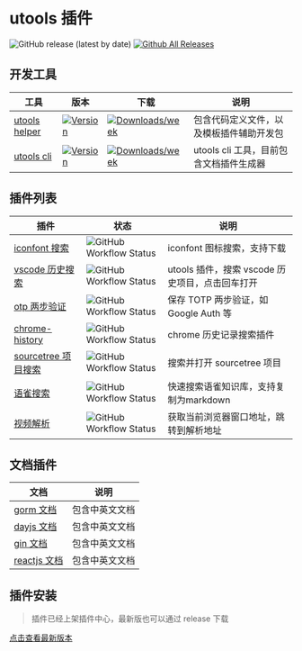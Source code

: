 # utools 插件

![GitHub release (latest by date)](https://img.shields.io/github/v/release/mohuishou/utools)
[![Github All Releases](https://img.shields.io/github/downloads/mohuishou/utools/total.svg)](https://github.com/mohuishou/utools/releases/latest)

## 开发工具

| 工具                      | 版本                                                         | 下载                                                         | 说明                                     |
| ------------------------- | ------------------------------------------------------------ | ------------------------------------------------------------ | ---------------------------------------- |
| [utools helper](./helper) | [![Version](https://img.shields.io/npm/v/utools-helper.svg)](https://npmjs.org/package/utools-helper) | [![Downloads/week](https://img.shields.io/npm/dw/utools-helper.svg)](https://npmjs.org/package/utools-helper) | 包含代码定义文件，以及模板插件辅助开发包 |
| [utools cli](./cli)       | [![Version](https://img.shields.io/npm/v/utools-cli.svg)](https://npmjs.org/package/utools-cli) | [![Downloads/week](https://img.shields.io/npm/dw/utools-cli.svg)](https://npmjs.org/package/utools-cli) | utools cli 工具，目前包含文档插件生成器  |

## 插件列表

| 插件                                        | 状态                                                         | 说明                                            |
| ------------------------------------------- | ------------------------------------------------------------ | ----------------------------------------------- |
| [iconfont 搜索](./plugins/iconfont)         | ![GitHub Workflow Status](https://img.shields.io/github/workflow/status/mohuishou/utools/build%20iconfont?label=iconfont) | iconfont 图标搜索，支持下载                     |
| [vscode 历史搜索](./plugins/vscode)         | ![GitHub Workflow Status](https://img.shields.io/github/workflow/status/mohuishou/utools/build%20vscode?label=vscode) | utools 插件，搜索 vscode 历史项目，点击回车打开 |
| [otp 两步验证](./plugins/otp)               | ![GitHub Workflow Status](https://img.shields.io/github/workflow/status/mohuishou/utools/build%20otp?label=otp) | 保存 TOTP 两步验证，如 Google Auth 等           |
| [chrome-history](./plugins/chrome-history)  | ![GitHub Workflow Status](https://img.shields.io/github/workflow/status/mohuishou/utools/chrome-history?label=chrome-history) | chrome 历史记录搜索插件                         |
| [sourcetree 项目搜索](./plugins/sourcetree) | ![GitHub Workflow Status](https://img.shields.io/github/workflow/status/mohuishou/utools/build%20sourcetree?label=sourcetree) | 搜索并打开 sourcetree 项目                      |
| [语雀搜索](./plugins/yuque)                 | ![GitHub Workflow Status](https://img.shields.io/github/workflow/status/mohuishou/utools/build%20yuque?label=yuque) | 快速搜索语雀知识库，支持复制为markdown          |
| [视频解析](./plugins/vedio-parse)           | ![GitHub Workflow Status](https://img.shields.io/github/workflow/status/mohuishou/utools/vedio-parse?label=视频解析) | 获取当前浏览器窗口地址，跳转到解析地址          |

## 文档插件

| 文档                           | 说明           |
| ------------------------------ | -------------- |
| [gorm 文档](./docs/gorm)       | 包含中英文文档 |
| [dayjs 文档](./docs/dayjs)     | 包含中英文文档 |
| [gin 文档](./docs/gin)         | 包含中英文文档 |
| [reactjs 文档](./docs/reactjs) | 包含中英文文档 |

## 插件安装

> 插件已经上架插件中心，最新版也可以通过 release 下载

[点击查看最新版本](https://github.com/mohuishou/utools/releases/latest)
